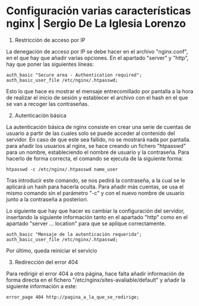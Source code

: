 # Configuración varias características nginx | Sergio De La Iglesia Lorenzo

1. Restricción de acceso por IP

La denegación de acceso por IP se debe hacer en el archivo "nginx.conf", en el que hay que añadir varias opciones. En el apartado "server" y "http", hay que poner las siguientes líneas:

```
auth_basic "Secure area - Authentication required";
auth_basic_user_file /etc/nginx/.htpasswd;

```

Esto lo que hace es mostrar el mensaje entrecomillado por pantalla a la hora de realizar el inicio de sesión y establecer el archivo con el hash en el que se van a recoger las contraseñas.

2. Autenticación básica

La autenticación básica de nginx consiste en crear una serie de cuentas de usuario a partir de las cuales solo se puede acceder al contenido del servidor. En caso de que este sea fallido, no se mostrará nada por pantalla. para añadir los usuarios al nginx, se hace creando un fichero "htpasswd" para un nombre, estableciendo el nombre de usuario y la contraseña. Para hacerlo de forma correcta, el comando se ejecuta de la siguiente forma: 

```
htpasswd -c /etc/nginx/.htpasswd name_user
```
Tras introducir este comando, se nos pedirá la contraseña, a la cual se le aplicará un hash para hacerla oculta. Para añadir más cuentas, se usa el mismo comando sin el parámetro "-c" y con el nuevo nombre de usuario junto a la contraseña a posteriori.

Lo siguiente que hay que hacer es cambiar la configuración del servidor, insertando la siguiente información tanto en el apartado "http" como en el apartado "server ... location" para que se aplique correctamente.
```
auth_basic "Mensaje de la autenticación requerida";
auth_basic_user_file /etc/nginx/.htpasswd;
```
Por último, queda reiniciar el servicio

3. Redirección del error 404

Para redirigir el error 404 a otra página, hace falta añadir información de forma directa en el fichero "/etc/nginx/sites-avaliable/default" y añadir la siguiente información a este:

```
error_page 404 http://pagina_a_la_que_se_redirige;
```
